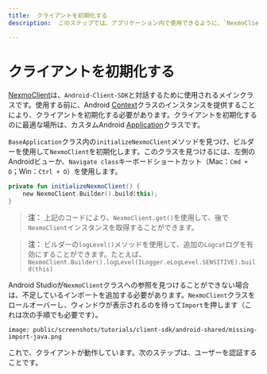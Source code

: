 ```yaml
---
title:  クライアントを初期化する
description:  このステップでは、アプリケーション内で使用できるように、`NexmoClient`を初期化します。

---
```


クライアントを初期化する
============

[NexmoClient](https://developer.nexmo.com/sdk/stitch/android/com/nexmo/client/NexmoClient.html)は、`Android-Client-SDK`と対話するために使用されるメインクラスです。使用する前に、Android [Context](https://developer.android.com/reference/android/content/Context)クラスのインスタンスを提供することにより、クライアントを初期化する必要があります。クライアントを初期化するのに最適な場所は、カスタムAndroid [Application](https://developer.android.com/reference/android/app/Application)クラスです。

`BaseApplication`クラス内の`initializeNexmoClient`メソッドを見つけ、ビルダーを使用して`NexmoClient`を初期化します。このクラスを見つけるには、左側のAndroidビューか、`Navigate class`キーボードショートカット（Mac：`Cmd + O`；Win：`Ctrl + O`）を使用します。

```kotlin
private fun initializeNexmoClient() {
    new NexmoClient.Builder().build(this);
}
```

> **注：** 上記のコードにより、`NexmoClient.get()`を使用して、後で`NexmoClient`インスタンスを取得することができます。

> **注：** ビルダーの`logLevel()`メソッドを使用して、追加の`Logcat`ログを有効にすることができます。たとえば、 `NexmoClient.Builder().logLevel(ILogger.eLogLevel.SENSITIVE).build(this)`

Android Studioが`NexmoClient`クラスへの参照を見つけることができない場合は、不足しているインポートを追加する必要があります。`NexmoClient`クラスをロールオーバーし、ウィンドウが表示されるのを待って`Import`を押します（これは次の手順でも必要です）。

```screenshot
image: public/screenshots/tutorials/client-sdk/android-shared/missing-import-java.png
```

これで、クライアントが動作しています。次のステップは、ユーザーを認証することです。


